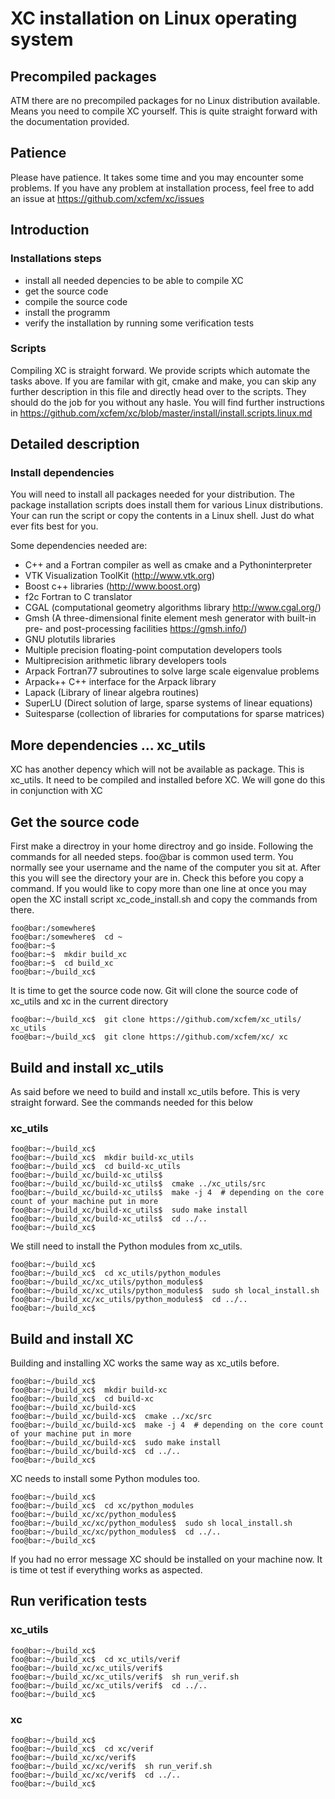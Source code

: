 XC installation on Linux operating system
=========================================

## Precompiled packages
ATM there are no precompiled packages for no Linux distribution available. 
Means you need to compile XC yourself. This is quite straight forward with the
documentation provided.


## Patience
Please have patience. It takes some time and you may encounter some problems. 
If you have any problem at installation process, feel free to add an issue at https://github.com/xcfem/xc/issues


## Introduction
### Installations steps
- install all needed depencies to be able to compile XC
- get the source code
- compile the source code
- install the programm
- verify the installation by running some verification tests


### Scripts
Compiling XC is straight forward. We provide scripts which automate the tasks above. 
If you are familar with git, cmake and make, you can skip any further description 
in this file and directly head over to the scripts. They should do the job for you without any hasle. 
You will find further instructions in https://github.com/xcfem/xc/blob/master/install/install.scripts.linux.md


## Detailed description
### Install dependencies
You will need to install all packages needed for your distribution. The package installation scripts does
install them for various Linux distributions. Your can run the script or copy the contents in a Linux shell.
Just do what ever fits best for you.

Some dependencies needed are:

- C++ and a Fortran compiler as well as cmake and a Pythoninterpreter
- VTK Visualization ToolKit (<http://www.vtk.org>)
- Boost c++ libraries (<http://www.boost.org>)
- f2c Fortran to C translator
- CGAL (computational geometry algorithms library <http://www.cgal.org/>)
- Gmsh (A three-dimensional finite element mesh generator with built-in pre- and post-processing facilities <https://gmsh.info/>)
- GNU plotutils libraries
- Multiple precision floating-point computation developers tools 
- Multiprecision arithmetic library developers tools
- Arpack Fortran77 subroutines to solve large scale eigenvalue problems
- Arpack++ C++ interface for the Arpack library
- Lapack (Library of linear algebra routines)
- SuperLU (Direct solution of large, sparse systems of linear equations)
- Suitesparse (collection of libraries for computations for sparse matrices)


## More dependencies ... xc_utils
XC has another depency which will not be available as package. This is xc_utils.
It need to be compiled and installed before XC. We will gone do this in conjunction with XC


## Get the source code
First make a directroy in your home directroy and go inside. Following the commands for all needed steps.
foo@bar is common used term. You normally see your username and the name of the computer you sit at.
After this you will see the directory your are in. Check this before you copy a command. If you would 
like to copy more than one line at once you may open the XC install script xc_code_install.sh and copy the
commands from there.
```console
foo@bar:/somewhere$
foo@bar:/somewhere$  cd ~
foo@bar:~$
foo@bar:~$  mkdir build_xc
foo@bar:~$  cd build_xc
foo@bar:~/build_xc$
```

It is time to get the source code now. Git will clone the source code of xc_utils and xc in the current directory
```console
foo@bar:~/build_xc$  git clone https://github.com/xcfem/xc_utils/ xc_utils
foo@bar:~/build_xc$  git clone https://github.com/xcfem/xc/ xc
```


## Build and install xc_utils
As said before we need to build and install xc_utils before. This is very straight forward.
See the commands needed for this below

### xc_utils
```console
foo@bar:~/build_xc$
foo@bar:~/build_xc$  mkdir build-xc_utils
foo@bar:~/build_xc$  cd build-xc_utils
foo@bar:~/build_xc/build-xc_utils$
foo@bar:~/build_xc/build-xc_utils$  cmake ../xc_utils/src
foo@bar:~/build_xc/build-xc_utils$  make -j 4  # depending on the core count of your machine put in more
foo@bar:~/build_xc/build-xc_utils$  sudo make install
foo@bar:~/build_xc/build-xc_utils$  cd ../..
foo@bar:~/build_xc$
```

We still need to install the Python modules from xc_utils.
```console
foo@bar:~/build_xc$
foo@bar:~/build_xc$  cd xc_utils/python_modules
foo@bar:~/build_xc/xc_utils/python_modules$
foo@bar:~/build_xc/xc_utils/python_modules$  sudo sh local_install.sh
foo@bar:~/build_xc/xc_utils/python_modules$  cd ../..
foo@bar:~/build_xc$
```


## Build and install XC
Building and installing XC works the same way as xc_utils before.

```console
foo@bar:~/build_xc$
foo@bar:~/build_xc$  mkdir build-xc
foo@bar:~/build_xc$  cd build-xc
foo@bar:~/build_xc/build-xc$
foo@bar:~/build_xc/build-xc$  cmake ../xc/src
foo@bar:~/build_xc/build-xc$  make -j 4  # depending on the core count of your machine put in more
foo@bar:~/build_xc/build-xc$  sudo make install
foo@bar:~/build_xc/build-xc$  cd ../..
foo@bar:~/build_xc$
```

XC needs to install some Python modules too.
```console
foo@bar:~/build_xc$
foo@bar:~/build_xc$  cd xc/python_modules
foo@bar:~/build_xc/xc/python_modules$
foo@bar:~/build_xc/xc/python_modules$  sudo sh local_install.sh
foo@bar:~/build_xc/xc/python_modules$  cd ../..
foo@bar:~/build_xc$
```

If you had no error message XC should be installed on your machine now. It is time ot test if 
everything works as aspected.


## Run verification tests
### xc_utils
```console
foo@bar:~/build_xc$
foo@bar:~/build_xc$  cd xc_utils/verif
foo@bar:~/build_xc/xc_utils/verif$
foo@bar:~/build_xc/xc_utils/verif$  sh run_verif.sh
foo@bar:~/build_xc/xc_utils/verif$  cd ../..
foo@bar:~/build_xc$
```

### xc
```console
foo@bar:~/build_xc$
foo@bar:~/build_xc$  cd xc/verif
foo@bar:~/build_xc/xc/verif$
foo@bar:~/build_xc/xc/verif$  sh run_verif.sh
foo@bar:~/build_xc/xc/verif$  cd ../..
foo@bar:~/build_xc$
```



